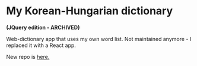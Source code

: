 # My Korean-Hungarian dictionary
**(JQuery edition - ARCHIVED)**

Web-dictionary app that uses my own word list.
Not maintained anymore - I replaced it with a React app.

New repo is [here.](https://github.com/KinPeter/Web-Dictionary-React)